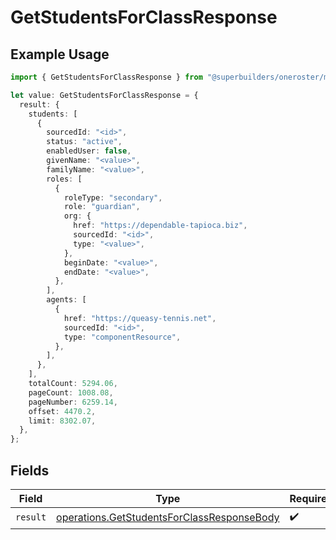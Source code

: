 # GetStudentsForClassResponse

## Example Usage

```typescript
import { GetStudentsForClassResponse } from "@superbuilders/oneroster/models/operations";

let value: GetStudentsForClassResponse = {
  result: {
    students: [
      {
        sourcedId: "<id>",
        status: "active",
        enabledUser: false,
        givenName: "<value>",
        familyName: "<value>",
        roles: [
          {
            roleType: "secondary",
            role: "guardian",
            org: {
              href: "https://dependable-tapioca.biz",
              sourcedId: "<id>",
              type: "<value>",
            },
            beginDate: "<value>",
            endDate: "<value>",
          },
        ],
        agents: [
          {
            href: "https://queasy-tennis.net",
            sourcedId: "<id>",
            type: "componentResource",
          },
        ],
      },
    ],
    totalCount: 5294.06,
    pageCount: 1008.08,
    pageNumber: 6259.14,
    offset: 4470.2,
    limit: 8302.07,
  },
};
```

## Fields

| Field                                                                                                    | Type                                                                                                     | Required                                                                                                 | Description                                                                                              |
| -------------------------------------------------------------------------------------------------------- | -------------------------------------------------------------------------------------------------------- | -------------------------------------------------------------------------------------------------------- | -------------------------------------------------------------------------------------------------------- |
| `result`                                                                                                 | [operations.GetStudentsForClassResponseBody](../../models/operations/getstudentsforclassresponsebody.md) | :heavy_check_mark:                                                                                       | N/A                                                                                                      |